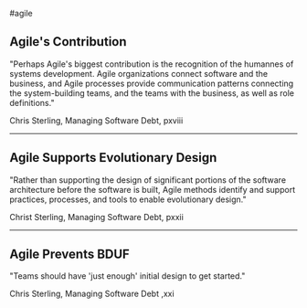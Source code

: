 #agile 

## Agile's Contribution

"Perhaps Agile's biggest contribution is the recognition of the humannes of systems development. Agile organizations connect software and the business, and Agile processes provide communication patterns connecting the system-building teams, and the teams with the business, as well as role definitions."

Chris Sterling, Managing Software Debt, pxviii

---

## Agile Supports Evolutionary Design

"Rather than supporting the design of significant portions of the software architecture before the software is built, Agile methods identify and support practices, processes, and tools to enable evolutionary design."

Christ Sterling, Managing Software Debt, pxxii

---

## Agile Prevents BDUF

"Teams should have 'just enough' initial design to get started."

Chris Sterling, Managing Software Debt ,xxi